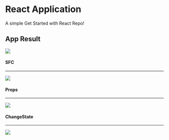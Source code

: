 # React Application

A simple Get Started with React Repo!


## App Result
<img src="https://user-images.githubusercontent.com/58719230/87876866-79c13900-c9f8-11ea-891d-6b74ea53c3a3.png">


#### SFC
-----------------
<img src="https://user-images.githubusercontent.com/58719230/87902846-3f977c00-ca78-11ea-987b-b58b3497b73a.png">


#### Props
-----------------
<img src="https://user-images.githubusercontent.com/58719230/87923638-6ca95600-ca9b-11ea-9d67-9096451469be.png">


#### ChangeState
-----------------
<img src="https://user-images.githubusercontent.com/58719230/87935211-4b059a00-caae-11ea-87fa-a5480e07ac2d.png">

